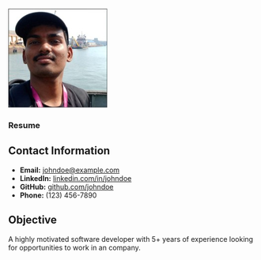 
![alt text](1707563623564.jpeg)


### Resume
## Contact Information
- **Email:** johndoe@example.com
- **LinkedIn:** [linkedin.com/in/johndoe](https://linkedin.com/in/johndoe)
- **GitHub:** [github.com/johndoe](https://github.com/johndoe)
- **Phone:** (123) 456-7890

## Objective
A highly motivated software developer with 5+ years of experience looking for opportunities to work in an company.


